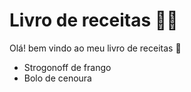 # Livro de receitas :man_cook:

Olá! bem vindo ao meu livro de receitas :wave:

- Strogonoff de frango
- Bolo de cenoura
